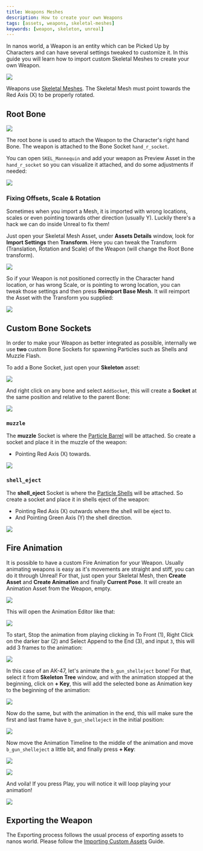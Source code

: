 ```yaml
---
title: Weapons Meshes
description: How to create your own Weapons
tags: [assets, weapons, skeletal-meshes]
keywords: [weapon, skeleton, unreal]
---
```



In nanos world, a Weapon is an entity which can be Picked Up by Characters and can have several settings tweaked to customize it. In this guide you will learn how to import custom Skeletal Meshes to create your own Weapon.

![](/img/docs/tutorials/import-weapons-01.webp)

Weapons use [Skeletal Meshes](https://docs.unrealengine.com/4.26/en-US/WorkingWithContent/Types/SkeletalMeshes/). The Skeletal Mesh must point towards the Red Axis (X) to be properly rotated.


## Root Bone

![](/img/docs/tutorials/import-weapons-root-bone.webp)

The root bone is used to attach the Weapon to the Character's right hand Bone. The weapon is attached to the Bone Socket `hand_r_socket`.

You can open `SKEL_Mannequin` and add your weapon as Preview Asset in the `hand_r_socket` so you can visualize it attached, and do some adjustments if needed:

![](/img/docs/tutorials/import-weapons-mannequin-hand.webp)


### Fixing Offsets, Scale & Rotation

Sometimes when you import a Mesh, it is imported with wrong locations, scales or even pointing towards other direction (usually Y). Luckily there's a hack we can do inside Unreal to fix them!

Just open your Skeletal Mesh Asset, under **Assets Details** window, look for **Import Settings** then **Transform**. Here you can tweak the Transform (Translation, Rotation and Scale) of the Weapon (will change the Root Bone transform).

![](/img/docs/tutorials/import-weapons-import-transform.webp)

So if your Weapon is not positioned correctly in the Character hand location, or has wrong Scale, or is pointing to wrong location, you can tweak those settings and then press **Reimport Base Mesh**. It will reimport the Asset with the Transform you supplied:

![](/img/docs/tutorials/import-weapons-reimport.webp)


## Custom Bone Sockets

In order to make your Weapon as better integrated as possible, internally we use **two** custom Bone Sockets for spawning Particles such as Shells and Muzzle Flash.

To add a Bone Socket, just open your **Skeleton** asset:

![](/img/docs/tutorials/import-weapons-skeleton.webp)

And right click on any bone and select `AddSocket`, this will create a **Socket** at the same position and relative to the parent Bone:

![](/img/docs/tutorials/import-weapons-add-socket.webp)


### `muzzle`

The **muzzle** Socket is where the [Particle Barrel](/scripting-reference/classes/weapon.mdx#setparticlesbarrel) will be attached. So create a socket and place it in the muzzle of the weapon:

* Pointing Red Axis (X) towards.

![](/img/docs/tutorials/import-weapons-muzzle.webp)


### `shell_eject`

The **shell_eject** Socket is where the [Particle Shells](/scripting-reference/classes/weapon.mdx#setparticlesshells) will be attached. So create a socket and place it in shells eject of the weapon:

* Pointing Red Axis (X) outwards where the shell will be eject to.
* And Pointing Green Axis (Y) the shell direction.

![](/img/docs/tutorials/import-weapons-shell-eject.webp)


## Fire Animation

It is possible to have a custom Fire Animation for your Weapon. Usually animating weapons is easy as it's movements are straight and stiff, you can do it through Unreal!
For that, just open your Skeletal Mesh, then **Create Asset** and **Create Animation** and finally **Current Pose**. It will create an Animation Asset from the Weapon, empty.

![](/img/docs/tutorials/import-weapons-fire-animation-01.webp)

This will open the Animation Editor like that:

![](/img/docs/tutorials/import-weapons-fire-animation-02.webp)

To start, Stop the animation from playing clicking in To Front (1), Right Click on the darker bar (2) and Select Append to the End (3), and input `3`, this will add 3 frames to the animation:

![](/img/docs/tutorials/import-weapons-fire-animation-03.webp)

In this case of an AK-47, let's animate the `b_gun_shelleject` bone! For that, select it from **Skeleton Tree** window, and with the animation stopped at the beginning, click on **+ Key**, this will add the selected bone as Animation key to the beginning of the animation:

![](/img/docs/tutorials/import-weapons-fire-animation-04.webp)

Now do the same, but with the animation in the end, this will make sure the first and last frame have `b_gun_shelleject` in the initial position:

![](/img/docs/tutorials/import-weapons-fire-animation-05.webp)

Now move the Animation Timeline to the middle of the animation and move `b_gun_shelleject` a little bit, and finally press **+ Key**:

![](/img/docs/tutorials/import-weapons-fire-animation-06.webp)

![](/img/docs/tutorials/import-weapons-fire-animation-07.webp)

And voila! If you press Play, you will notice it will loop playing your animation!

![](/img/docs/tutorials/import-weapons-fire-animation-08.webp)


## Exporting the Weapon

The Exporting process follows the usual process of exporting assets to nanos world. Please follow the [Importing Custom Assets](/assets-modding/creating-assets/importing-assets.md) Guide.
